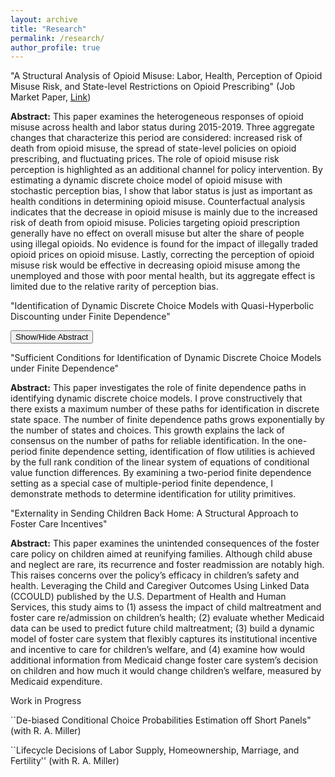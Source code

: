 ```yaml
---
layout: archive
title: "Research"
permalink: /research/
author_profile: true
---
```


"A Structural Analysis of Opioid Misuse: Labor, Health, Perception of Opioid Misuse Risk, and
State-level Restrictions on Opioid Prescribing" (Job Market Paper, [Link](https://www.dropbox.com/scl/fi/4by4huncfhc77klxaf4er/Jaepil_Lee_JMP.pdf?rlkey=q2fd0hfy2e24tqxstg51dgf7l&st=fpq2v5h9&dl=0)) 

**Abstract:** This paper examines the heterogeneous responses of opioid misuse across health and labor status during 2015-2019. Three aggregate changes that characterize this period are considered: increased risk of death from opioid misuse, the spread of state-level policies on opioid prescribing, and fluctuating prices. The role of opioid misuse risk perception is highlighted as an additional channel for policy intervention. By estimating a dynamic discrete choice model of opioid misuse with stochastic perception bias, I show that labor status is just as important as health conditions in determining opioid misuse. Counterfactual analysis indicates that the decrease in opioid misuse is mainly due to the increased risk of death from opioid misuse. Policies targeting opioid prescription generally have no effect on overall misuse but alter the share of people using illegal opioids. No evidence is found for the impact of illegally traded opioid prices on opioid misuse. Lastly, correcting the perception of opioid misuse risk would be effective in decreasing opioid misuse among the unemployed and those with poor mental health, but its aggregate effect is limited due to the relative rarity of perception bias.

"Identification of Dynamic Discrete Choice Models with Quasi-Hyperbolic Discounting under
Finite Dependence"

<button onclick="toggleAbstract('abstract1')">Show/Hide Abstract</button>

<div id="abstract1" style="display: none;">
   In this paper, I generalize the representation theorem in Arcidiacono and Miller (2019) in dynamic discrete choice models with quasi-hyperbolic discounting. Then I provide identification result given the two-period finite dependence and exclusion restriction in a finite horizon model. Monte Carlo simulation shows that the exclusion restriction is strong enough to separate the discount factor and present bias.
</div>


"Sufficient Conditions for Identification of Dynamic Discrete Choice Models under Finite Dependence"

**Abstract:** This paper investigates the role of finite dependence paths in identifying dynamic discrete choice models. I prove constructively that there exists a maximum number of these paths for identification in discrete state space. The number of finite dependence paths grows exponentially by the number of states and choices. This growth explains the lack of consensus on the number of paths for reliable identification. In the one-period finite dependence setting, identification of flow utilities is achieved by the full rank condition of the linear system of equations of conditional value function differences. By examining a two-period finite dependence setting as a special case of multiple-period finite dependence, I demonstrate methods to determine identification for utility primitives.

"Externality in Sending Children Back Home: A Structural Approach to Foster Care Incentives"

**Abstract:** This paper examines the unintended consequences of the foster care policy on children aimed at reunifying families. Although child abuse and neglect are rare, its recurrence and foster readmission are notably high. This raises concerns over the policy’s efficacy in children’s safety and health. Leveraging the Child and Caregiver Outcomes Using Linked Data (CCOULD) published by the U.S. Department of Health and Human Services, this study aims to (1) assess the impact of child maltreatment and foster care re/admission on children’s health; (2) evaluate whether Medicaid data can be used to predict future child maltreatment; (3) build a dynamic model of foster care system that flexibly captures its institutional incentive and incentive to care for children’s welfare, and (4) examine how would additional information from Medicaid change foster care system’s decision on children and how much it would change children’s welfare, measured by Medicaid expenditure.

Work in Progress

``De-biased Conditional Choice Probabilities Estimation off Short Panels" (with R. A. Miller)

``Lifecycle Decisions of Labor Supply, Homeownership, Marriage, and Fertility'' (with R. A. Miller)

<script>
  function toggleAbstract(id) {
    var abstract = document.getElementById(id);
    if (abstract.style.display === "none") {
      abstract.style.display = "block";
    } else {
      abstract.style.display = "none";
    }
  }
</script>
